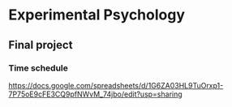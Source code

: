 # Experimental Psychology

## Final project


### Time schedule

https://docs.google.com/spreadsheets/d/1G6ZA03HL9TuOrxp1-7P75oE9cFE3CQ9pfNWvM_74jbo/edit?usp=sharing
